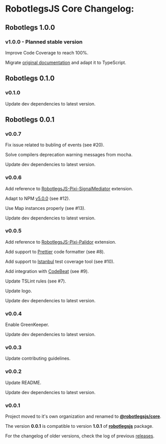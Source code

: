 # RobotlegsJS Core Changelog:

## Robotlegs 1.0.0

### v1.0.0 - Planned stable version

Improve Code Coverage to reach 100%.

Migrate [original documentation](https://github.com/robotlegs/robotlegs-framework/blob/master/src/readme.md) and adapt it to TypeScript.

## Robotlegs 0.1.0

### v0.1.0

Update dev dependencies to latest version.

## Robotlegs 0.0.1

### v0.0.7

Fix issue related to bubling of events (see #20).

Solve compilers deprecation warning messages from mocha.

Update dev dependencies to latest version.

### v0.0.6

Add reference to [RobotlegsJS-Pixi-SignalMediator](https://github.com/RobotlegsJS/RobotlegsJS-Pixi-SignalMediator) extension.

Adapt to NPM [v5.0.0](http://blog.npmjs.org/post/161081169345/v500) (see #12).

Use Map instances properly (see #13).

Update dev dependencies to latest version.

### v0.0.5

Add reference to [RobotlegsJS-Pixi-Palidor](https://github.com/RobotlegsJS/RobotlegsJS-Pixi-Palidor) extension.

Add support to [Prettier](https://prettier.io) code formatter (see #8).

Add support to [Istanbul](https://istanbul.js.org) test coverage tool (see #10).

Add integration with [CodeBeat](https://codebeat.co) (see #9).

Update TSLint rules (see #7).

Update logo.

Update dev dependencies to latest version.

### v0.0.4

Enable GreenKeeper.

Update dev dependencies to latest version.

### v0.0.3

Update contributing guidelines.

### v0.0.2

Update README.

Update dev dependencies to latest version.

### v0.0.1

Project moved to it's own organization and renamed to [**@robotlegsjs/core**](https://www.npmjs.com/package/@robotlegsjs/core).

The version **0.0.1** is compatible to version **1.0.1** of [**robotlegsjs**](https://www.npmjs.com/package/robotlegs) package.

For the changelog of older versions, check the log of previous [releases](https://github.com/GoodgameStudios/RobotlegsJS/releases).
